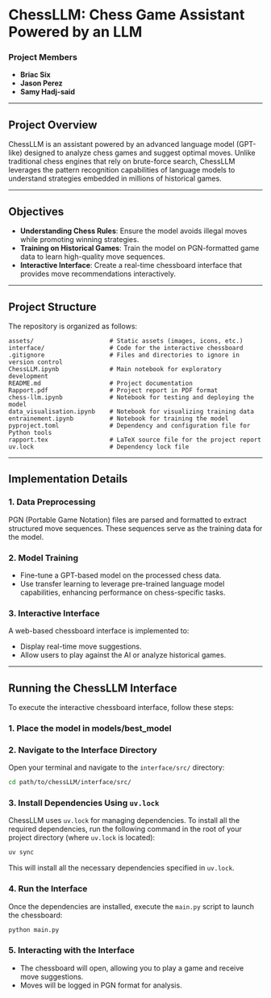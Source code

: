 # ChessLLM: Chess Game Assistant Powered by an LLM

### Project Members
- **Briac Six**  
- **Jason Perez**  
- **Samy Hadj-said**  

---

## Project Overview  
ChessLLM is an assistant powered by an advanced language model (GPT-like) designed to analyze chess games and suggest optimal moves. Unlike traditional chess engines that rely on brute-force search, ChessLLM leverages the pattern recognition capabilities of language models to understand strategies embedded in millions of historical games.  

---

## Objectives  
- **Understanding Chess Rules**: Ensure the model avoids illegal moves while promoting winning strategies.  
- **Training on Historical Games**: Train the model on PGN-formatted game data to learn high-quality move sequences.  
- **Interactive Interface**: Create a real-time chessboard interface that provides move recommendations interactively.  

---

## Project Structure  
The repository is organized as follows:  

```
assets/                     # Static assets (images, icons, etc.)
interface/                  # Code for the interactive chessboard
.gitignore                  # Files and directories to ignore in version control
ChessLLM.ipynb              # Main notebook for exploratory development
README.md                   # Project documentation
Rapport.pdf                 # Project report in PDF format
chess-llm.ipynb             # Notebook for testing and deploying the model
data_visualisation.ipynb    # Notebook for visualizing training data
entrainement.ipynb          # Notebook for training the model
pyproject.toml              # Dependency and configuration file for Python tools
rapport.tex                 # LaTeX source file for the project report
uv.lock                     # Dependency lock file
```  

---

## Implementation Details  
### 1. **Data Preprocessing**  
   PGN (Portable Game Notation) files are parsed and formatted to extract structured move sequences. These sequences serve as the training data for the model.  

### 2. **Model Training**  
   - Fine-tune a GPT-based model on the processed chess data.  
   - Use transfer learning to leverage pre-trained language model capabilities, enhancing performance on chess-specific tasks.  

### 3. **Interactive Interface**  
   A web-based chessboard interface is implemented to:  
   - Display real-time move suggestions.  
   - Allow users to play against the AI or analyze historical games.  

---

## Running the ChessLLM Interface

To execute the interactive chessboard interface, follow these steps:

### 1. **Place the model in models/best_model**  

### 2. **Navigate to the Interface Directory**  
   Open your terminal and navigate to the `interface/src/` directory:
   ```bash
   cd path/to/chessLLM/interface/src/
   ```

### 3. **Install Dependencies Using `uv.lock`**  
   ChessLLM uses `uv.lock` for managing dependencies. To install all the required dependencies, run the following command in the root of your project directory (where `uv.lock` is located):
   ```bash
   uv sync
   ```
   This will install all the necessary dependencies specified in `uv.lock`.

### 4. **Run the Interface**  
   Once the dependencies are installed, execute the `main.py` script to launch the chessboard:
   ```bash
   python main.py
   ```

### 5. **Interacting with the Interface**  
   - The chessboard will open, allowing you to play a game and receive move suggestions.
   - Moves will be logged in PGN format for analysis.